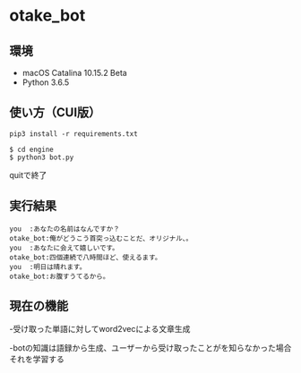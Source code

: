 # otake_bot

## 環境
- macOS Catalina 10.15.2 Beta
- Python 3.6.5

## 使い方（CUI版）
```
pip3 install -r requirements.txt
```

```
$ cd engine
$ python3 bot.py
```

quitで終了

## 実行結果
```
you  :あなたの名前はなんですか？
otake_bot:俺がどうこう首突っ込むことだ、オリジナル、。
you  :あなたに会えて嬉しいです。
otake_bot:四個連続で八時間ほど、使えるます。
you  :明日は晴れます。
otake_bot:お腹すうてるから。
```

## 現在の機能
-受け取った単語に対してword2vecによる文章生成

-botの知識は語録から生成、ユーザーから受け取ったことがを知らなかった場合それを学習する

